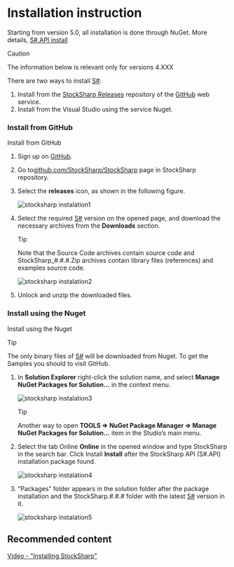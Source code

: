 # Installation instruction

Starting from version 5.0, all installation is done through NuGet. More details, [S\#.API install](https://stocksharp.com/news/266/StockSharp-API-from-Nuget-Manual/)

> [!CAUTION]
> The information below is relevant only for versions 4.XXX

There are two ways to install [S\#](StockSharpAbout.md):

1. Install from the [StockSharp Releases](https://github.com/StockSharp/StockSharp/releases/) repository of the [GitHub](https://github.com/) web service.
2. Install from the Visual Studio using the service Nuget.

### Install from GitHub

Install from GitHub

1. Sign up on [GitHub](https://github.com/).
2. Go to[github.com\/StockSharp\/StockSharp](https://github.com/StockSharp/StockSharp) page in StockSharp repository.
3. Select the **releases** icon, as shown in the following figure.

   ![stocksharp instalation1](~/images/stocksharp_instalation1.png)
4. Select the required [S\#](StockSharpAbout.md) version on the opened page, and download the necessary archives from the **Downloads** section.

   > [!TIP]
   > Note that the Source Code archives contain source code and StockSharp\_\#.\#.\#.Zip archives contain library files (references) and examples source code.

   ![stocksharp instalation2](~/images/stocksharp_instalation2.png)
5. Unlock and unzip the downloaded files.

### Install using the Nuget

Install using the Nuget

> [!TIP]
> The only binary files of [S\#](StockSharpAbout.md) will be downloaded from Nuget. To get the Samples you should to visit GitHub.

1. In **Solution Explorer** right\-click the solution name, and select **Manage NuGet Packages for Solution...** in the context menu.

   ![stocksharp instalation3](~/images/stocksharp_instalation3.png)

   > [!TIP]
   > Another way to open **TOOLS \=\> NuGet Package Manager \=\> Manage NuGet Packages for Solution...** item in the Studio’s main menu.
2. Select the tab Online **Online** in the opened window and type StockSharp in the search bar. Click Install **Install** after the StockSharp API (S\#.API) installation package found.

   ![stocksharp instalation4](~/images/stocksharp_instalation4.png)
3. “Packages” folder appears in the solution folder after the package installation and the StockSharp.\#.\#.\# folder with the latest [S\#](StockSharpAbout.md) version in it.

   ![stocksharp instalation5](~/images/stocksharp_instalation5.png)

## Recommended content

[Video \- "Installing StockSharp"](https://youtu.be/9YThBGMeVKE)

